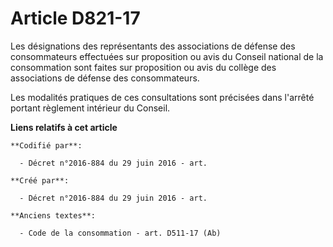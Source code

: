 # Article D821-17

Les désignations des représentants des associations de défense des consommateurs effectuées sur proposition ou avis du
Conseil national de la consommation sont faites sur proposition ou avis du collège des associations de défense des
consommateurs.

Les modalités pratiques de ces consultations sont précisées dans l'arrêté portant règlement intérieur du Conseil.

**Liens relatifs à cet article**

	**Codifié par**:

	  - Décret n°2016-884 du 29 juin 2016 - art.

	**Créé par**:

	  - Décret n°2016-884 du 29 juin 2016 - art.

	**Anciens textes**:

	  - Code de la consommation - art. D511-17 (Ab)
